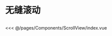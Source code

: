 # 无缝滚动

<ScrollView />

## 

<<< @/pages/Components/ScrollView/index.vue

<script setup>

import ScrollView from "./index.vue"
</script>



